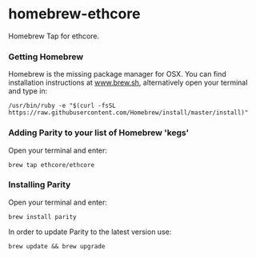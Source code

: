 # homebrew-ethcore
Homebrew Tap for ethcore.

### Getting Homebrew

Homebrew is the missing package manager for OSX. You can find installation instructions at www.brew.sh, alternatively open your terminal and type in:

```
/usr/bin/ruby -e "$(curl -fsSL https://raw.githubusercontent.com/Homebrew/install/master/install)"
```

### Adding Parity to your list of Homebrew 'kegs'

Open your terminal and enter:

```
brew tap ethcore/ethcore
```

### Installing Parity

Open your terminal and enter:

```
brew install parity
```

In order to update Parity to the latest version use:

```
brew update && brew upgrade
```
